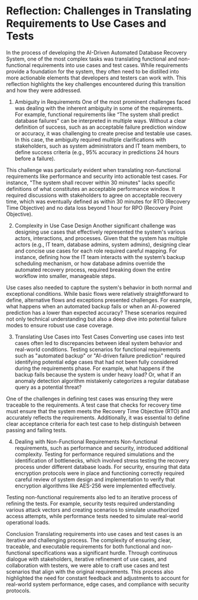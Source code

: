 
# Reflection: Challenges in Translating Requirements to Use Cases and Tests

In the process of developing the AI-Driven Automated Database Recovery System, one of the most complex tasks was translating functional and non-functional requirements into use cases and test cases. While requirements provide a foundation for the system, they often need to be distilled into more actionable elements that developers and testers can work with. This reflection highlights the key challenges encountered during this transition and how they were addressed.

1. Ambiguity in Requirements
One of the most prominent challenges faced was dealing with the inherent ambiguity in some of the requirements. For example, functional requirements like “The system shall predict database failures” can be interpreted in multiple ways. Without a clear definition of success, such as an acceptable failure prediction window or accuracy, it was challenging to create precise and testable use cases. In this case, the ambiguity required multiple clarifications with stakeholders, such as system administrators and IT team members, to define success criteria (e.g., 95% accuracy in predictions 24 hours before a failure).

This challenge was particularly evident when translating non-functional requirements like performance and security into actionable test cases. For instance, "The system shall recover within 30 minutes" lacks specific definitions of what constitutes an acceptable performance window. It required discussions with stakeholders to agree on acceptable recovery time, which was eventually defined as within 30 minutes for RTO (Recovery Time Objective) and no data loss beyond 1 hour for RPO (Recovery Point Objective).

2. Complexity in Use Case Design
Another significant challenge was designing use cases that effectively represented the system's various actors, interactions, and processes. Given that the system has multiple actors (e.g., IT team, database admins, system admins), designing clear and concise use cases for each role required careful mapping. For instance, defining how the IT team interacts with the system’s backup scheduling mechanism, or how database admins override the automated recovery process, required breaking down the entire workflow into smaller, manageable steps.

Use cases also needed to capture the system's behavior in both normal and exceptional conditions. While basic flows were relatively straightforward to define, alternative flows and exceptions presented challenges. For example, what happens when an automated backup fails or when an AI-powered prediction has a lower than expected accuracy? These scenarios required not only technical understanding but also a deep dive into potential failure modes to ensure robust use case coverage.

3. Translating Use Cases into Test Cases
Converting use cases into test cases often led to discrepancies between ideal system behavior and real-world conditions. Testing scenarios for functional requirements such as "automated backup" or "AI-driven failure prediction" required identifying potential edge cases that had not been fully considered during the requirements phase. For example, what happens if the backup fails because the system is under heavy load? Or, what if an anomaly detection algorithm mistakenly categorizes a regular database query as a potential threat?

One of the challenges in defining test cases was ensuring they were traceable to the requirements. A test case that checks for recovery time must ensure that the system meets the Recovery Time Objective (RTO) and accurately reflects the requirements. Additionally, it was essential to define clear acceptance criteria for each test case to help distinguish between passing and failing tests.

4. Dealing with Non-Functional Requirements
Non-functional requirements, such as performance and security, introduced additional complexity. Testing for performance required simulations and the identification of bottlenecks, which involved stress testing the recovery process under different database loads. For security, ensuring that data encryption protocols were in place and functioning correctly required careful review of system design and implementation to verify that encryption algorithms like AES-256 were implemented effectively.

Testing non-functional requirements also led to an iterative process of refining the tests. For example, security tests required understanding various attack vectors and creating scenarios to simulate unauthorized access attempts, while performance tests needed to simulate real-world operational loads.

Conclusion
Translating requirements into use cases and test cases is an iterative and challenging process. The complexity of ensuring clear, traceable, and executable requirements for both functional and non-functional specifications was a significant hurdle. Through continuous dialogue with stakeholders, iterative refinement of use cases, and collaboration with testers, we were able to craft use cases and test scenarios that align with the original requirements. This process also highlighted the need for constant feedback and adjustments to account for real-world system performance, edge cases, and compliance with security protocols.